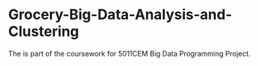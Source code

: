 # Grocery-Big-Data-Analysis-and-Clustering
The is part of the coursework for 5011CEM Big Data Programming Project.
